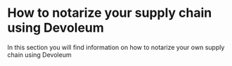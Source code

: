 # How to notarize your supply chain using Devoleum

In this section you will find information on how to notarize your own supply chain using Devoleum
